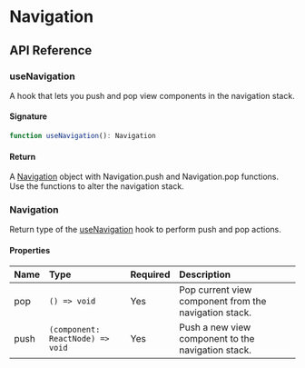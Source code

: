 # Navigation

## API Reference

### useNavigation

A hook that lets you push and pop view components in the navigation stack.

#### Signature

```typescript
function useNavigation(): Navigation
```

#### Return

A [Navigation](../user-interface/navigation.md#navigation) object with Navigation.push and Navigation.pop functions.
Use the functions to alter the navigation stack.

### Navigation

Return type of the [useNavigation](../user-interface/navigation.md#usenavigation) hook to perform push and pop actions.

#### Properties

| Name | Type | Required | Description |
| :--- | :--- | :--- | :--- |
| pop | <code>() => void</code> | Yes | Pop current view component from the navigation stack. |
| push | <code>(component: ReactNode) => void</code> | Yes | Push a new view component to the navigation stack. |
